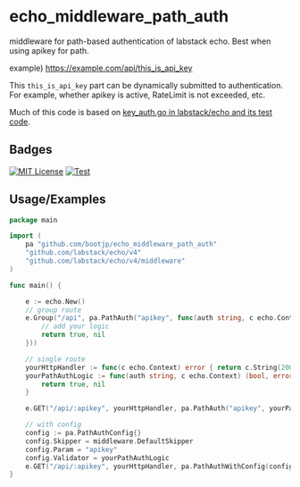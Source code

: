 
# echo_middleware_path_auth

middleware for path-based authentication of labstack echo. Best when using apikey for path.

example) https://example.com/api/this_is_api_key

This `this_is_api_key` part can be dynamically submitted to authentication.
For example, whether apikey is active, RateLimit is not exceeded, etc.


Much of this code is based on [key_auth.go in labstack/echo and its test code](https://github.com/labstack/echo/blob/01d7d01bbc1948cd308b2ae93a131654e6dba195/middleware/key_auth.go).

## Badges


[![MIT License](https://img.shields.io/badge/License-MIT-green.svg)](https://choosealicense.com/licenses/mit/)
[![Test](https://github.com/bootjp/echo_middleware_path_auth/actions/workflows/test.yml/badge.svg)](https://github.com/bootjp/echo_middleware_path_auth/actions/workflows/test.yml)


## Usage/Examples

```go
package main

import (
	pa "github.com/bootjp/echo_middleware_path_auth"
	"github.com/labstack/echo/v4"
	"github.com/labstack/echo/v4/middleware"
)

func main() {

	e := echo.New()
	// group route
	e.Group("/api", pa.PathAuth("apikey", func(auth string, c echo.Context) (bool, error) {
		// add your logic
		return true, nil
	}))

	// single route
	yourHttpHandler := func(c echo.Context) error { return c.String(200, "OK") }
	yourPathAuthLogic := func(auth string, c echo.Context) (bool, error) {
		return true, nil
	}

	e.GET("/api/:apikey", yourHttpHandler, pa.PathAuth("apikey", yourPathAuthLogic))

	// with config
	config := pa.PathAuthConfig{}
	config.Skipper = middleware.DefaultSkipper
	config.Param = "apikey"
	config.Validator = yourPathAuthLogic
	e.GET("/api/:apikey", yourHttpHandler, pa.PathAuthWithConfig(config))
}
```
